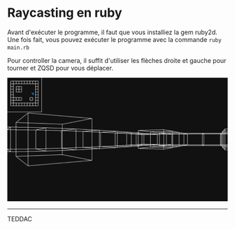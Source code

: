 # Raycasting en ruby

Avant d'exécuter le programme, il faut que vous installiez la gem ruby2d. Une fois fait, vous pouvez exécuter le programme avec la commande ``ruby main.rb``

Pour controller la camera, il suffit d'utiliser les flèches droite et gauche pour tourner et ZQSD pour vous déplacer.

![Screenshoot](screenshoot.png)

----
TEDDAC
